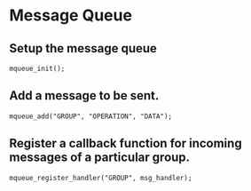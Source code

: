 # Message Queue

## Setup the message queue

    mqueue_init();

## Add a message to be sent.

    mqueue_add("GROUP", "OPERATION", "DATA");

## Register a callback function for incoming messages of a particular group.

    mqueue_register_handler("GROUP", msg_handler);